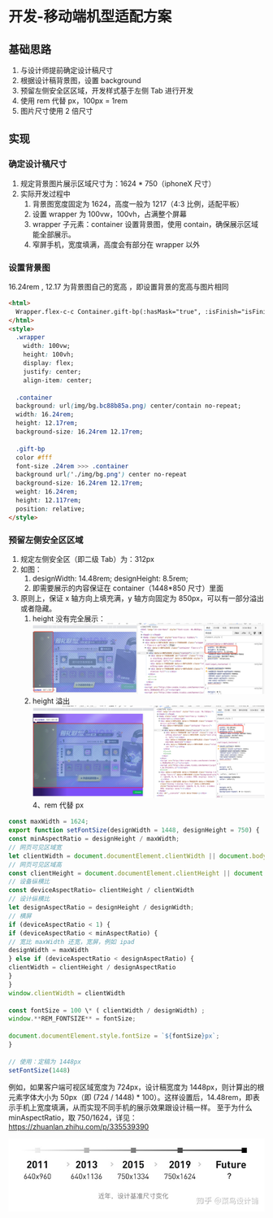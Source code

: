 # 开发-移动端机型适配方案

## 基础思路

1. 与设计师提前确定设计稿尺寸
2. 根据设计稿背景图，设置 background
3. 预留左侧安全区区域，开发样式基于左侧 Tab 进行开发
4. 使用 rem 代替 px，100px = 1rem
5. 图片尺寸使用 2 倍尺寸

## 实现

### 确定设计稿尺寸

1. 规定背景图片展示区域尺寸为：1624 \* 750（iphoneX 尺寸）
2. 实际开发过程中
   1. 背景图宽度固定为 1624，高度一般为 1217（4:3 比例，适配平板）
   2. 设置 wrapper 为 100vw，100vh，占满整个屏幕
   3. wrapper 子元素：container 设置背景图，使用 contain，确保展示区域能全部展示。
   4. 窄屏手机，宽度填满，高度会有部分在 wrapper 以外

### 设置背景图

16.24rem , 12.17 为背景图自己的宽高 ，即设置背景的宽高与图片相同

```html
<html>
  Wrapper.flex-c-c Container.gift-bp(:hasMask="true", :isFinish="isFinish")
</html>
<style>
  .wrapper
    width: 100vw;
    height: 100vh;
    display: flex;
    justify: center;
    align-item: center;

  .container
  background: url(img/bg.bc88b85a.png) center/contain no-repeat;
  width: 16.24rem;
  height: 12.17rem;
  background-size: 16.24rem 12.17rem;

  .gift-bp
  color #fff
  font-size .24rem >>> .container
  background url('./img/bg.png') center no-repeat
  background-size: 16.24rem 12.17rem;
  weight: 16.24rem;
  height: 12.117rem;
  position: relative;
</style>
```

### 预留左侧安全区区域

1. 规定左侧安全区（即二级 Tab）为：312px
2. 如图：
   1. designWidth: 14.48rem; designHeight: 8.5rem;
   2. 即需要展示的内容保证在 container（1448\*850 尺寸）里面
3. 原则上，保证 x 轴方向上填充满，y 轴方向固定为 850px，可以有一部分溢出或者隐藏。
   1. height 没有完全展示：
      ![img](./img/移动端机型适配方案/img1.png)
   2. height 溢出
      ![img](./img/移动端机型适配方案/img2.png)
      4、rem 代替 px

```js
const maxWidth = 1624;
export function setFontSize(designWidth = 1448, designHeight = 750) {
const minAspectRatio = designHeight / maxWidth;
// 网页可见区域宽
let clientWidth = document.documentElement.clientWidth || document.body.clientWidth || window.innerWidth || window.screen.width
// 网页可见区域高
const clientHeight = document.documentElement.clientHeight || document.body.clientHeight || window.innerHeight || window.screen.height
// 设备纵横比
const deviceAspectRatio= clientHeight / clientWidth
// 设计纵横比
let designAspectRatio = designHeight / designWidth;
// 横屏
if (deviceAspectRatio < 1) {
if (deviceAspectRatio < minAspectRatio) {
// 宽比 maxWidth 还宽，宽屏，例如 ipad
designWidth = maxWidth
} else if (deviceAspectRatio < designAspectRatio) {
clientWidth = clientHeight / designAspectRatio
}
}
window.clientWidth = clientWidth

const fontSize = 100 \* ( clientWidth / designWidth) ;
window.**REM_FONTSIZE** = fontSize;

document.documentElement.style.fontSize = `${fontSize}px`;
}

// 使用：定稿为 1448px
setFontSize(1448)
```

例如，如果客户端可视区域宽度为 724px，设计稿宽度为 1448px，则计算出的根元素字体大小为 50px（即 (724 / 1448) \* 100）。这样设置后，14.48rem，即表示手机上宽度填满，从而实现不同手机的展示效果跟设计稿一样。
至于为什么 minAspectRatio，取 750/1624，详见：https://zhuanlan.zhihu.com/p/335539390

![img](./img/移动端机型适配方案/img3.png)
